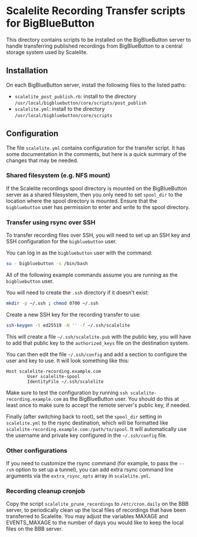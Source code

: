 # Scalelite Recording Transfer scripts for BigBlueButton

This directory contains scripts to be installed on the BigBlueButton server to handle transferring published recordings from BigBlueButton to a central storage system used by Scalelite.

## Installation

On each BigBlueButton server, install the following files to the listed paths:

* `scalelite_post_publish.rb`: install to the directory `/usr/local/bigbluebutton/core/scripts/post_publish`
* `scalelite.yml`: install to the directory `/usr/local/bigbluebutton/core/scripts`

## Configuration

The file `scalelite.yml` contains configuration for the transfer script.
It has some documentation in the comments, but here is a quick summary of the changes that may be needed.

### Shared filesystem (e.g. NFS mount)

If the Scalelite recordings spool directory is mounted on the BigBlueButton server as a shared filesystem, then you only need to set `spool_dir` to the location where the spool directory is mounted.
Ensure that the `bigbluebutton` user has permission to enter and write to the spool directory.

### Transfer using rsync over SSH

To transfer recording files over SSH, you will need to set up an SSH key and SSH configuration for the `bigbluebutton` user.

You can log in as the `bigbluebutton` user with the command:

```sh
su - bigbluebutton -s /bin/bash
```

All of the following example commands assume you are running as the `bigbluebutton` user.

You will need to create the `.ssh` directory if it doesn't exist:

```sh
mkdir -p ~/.ssh ; chmod 0700 ~/.ssh
```

Create a new SSH key for the recording transfer to use:
```sh
ssh-keygen -t ed25519 -N '' -f ~/.ssh/scalelite
```

This will create a file `~/.ssh/scalelite.pub` with the public key, you will have to add that public key to the `authorized_keys` file on the destination system.

You can then edit the file `~/.ssh/config` and add a section to configure the user and key to use.
It will look something like this:

```
Host scalelite-recording.example.com
        User scalelite-spool
        IdentityFile ~/.ssh/scalelite
```

Make sure to test the configuration by running `ssh scalelite-recording.example.com` as the BigBlueButton user.
You should do this at least once to make sure to accept the remote server's public key, if needed.

Finally (after switching back to root), set the `spool_dir` setting in `scalelite.yml` to the rsync destination, which will be formatted like `scalelite-recording.example.com:/path/to/spool`. It will automatically use the username and private key configured in the `~/.ssh/config` file.

### Other configurations

If you need to customize the rsync command (for example, to pass the `--rsh` option to set up a tunnel), you can add extra rsync command line arguments via the `extra_rsync_opts` array in `scalelite.yml`.

### Recording cleanup cronjob

Copy the script `scalelite_prune_recordings` to `/etc/cron.daily` on the BBB server, to periodically clean up the local files of recordings that have been transferred to Scalelite. You may adjust the variables MAXAGE and EVENTS_MAXAGE to the number of days you would like to keep the local files on the BBB server.
